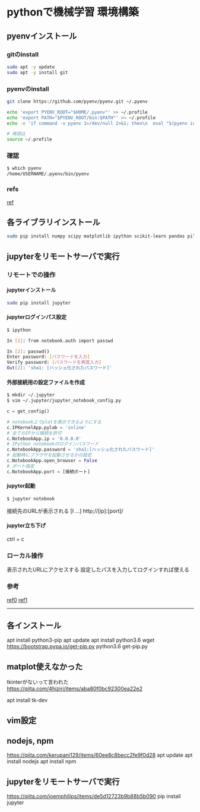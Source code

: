 # pythonで機械学習 環境構築

## pyenvインストール

### gitのinstall

```bash
sudo apt -y update
sudo apt -y install git
```

### pyenvのinstall

```bash
git clone https://github.com/pyenv/pyenv.git ~/.pyenv
```

```bash
echo 'export PYENV_ROOT="$HOME/.pyenv"' >> ~/.profile
echo 'export PATH="$PYENV_ROOT/bin:$PATH"' >> ~/.profile
echo -e 'if command -v pyenv 1>/dev/null 2>&1; then\n  eval "$(pyenv init -)"\nfi' >> ~/.profile
```

```bash
# 再読込
source ~/.profile
```

### 確認

```bash
$ which pyenv
/home/USERNAME/.pyenv/bin/pyenv
```

### refs
[ref](https://qiita.com/shigechioyo/items/198211e84f8e0e9a5c18)



## 各ライブラリインストール
```bash
sudo pip install numpy scipy matplotlib ipython scikit-learn pandas pillow
```


## jupyterをリモートサーバで実行

### リモートでの操作
#### jupyterインストール
```bash
sudo pip install jupyter
```

#### jupyterログインパス設定
```bash
$ ipython

In [1]: from notebook.auth import passwd

In [2]: passwd()
Enter password: [パスワードを入力]
Verify password: [パスワードを再度入力]
Out[2]: 'sha1: [ハッシュ化されたパスワード]'
```

#### 外部接続用の設定ファイルを作成

```bash
$ mkdir ~/.jupyter
$ vim ~/.jupyter/jupyter_notebook_config.py
```

```py
c = get_config()

# notebook上でplotを表示できるようにする
c.IPKernelApp.pylab = 'inline'
# 全てのIPから接続を許可
c.NotebookApp.ip = '0.0.0.0'
# IPython notebookのログインパスワード
c.NotebookApp.password = 'sha1:[ハッシュ化されたパスワード]'
# 起動時にブラウザを起動させるかの設定
c.NotebookApp.open_browser = False
# ポート指定
c.NotebookApp.port = [接続ポート]
```

#### jupyter起動

```bash
$ jupyter notebook
```

接続先のURLが表示される
[I ...] http;//[ip]:[port]/


#### jupyter立ち下げ
ctrl + c


### ローカル操作
表示されたURLにアクセスする
設定したパスを入力してログインすれば使える


### 参考
[ref0](https://qiita.com/syo_cream/items/05553b41277523a131fd)
[ref1](https://qiita.com/joemphilips/items/de5d12723b9b88b5b090)

---

## 各インストール
apt install python3-pip
apt update
apt install python3.6
wget https://bootstrap.pypa.io/get-pip.py
python3.6 get-pip.py



## matplot使えなかった
tkinterがないって言われた
https://qiita.com/4hiziri/items/aba80f0bc92300ea22e2

apt install tk-dev

## vim設定


## nodejs, npm
https://qiita.com/kerupani129/items/60ee8c8becc2fe9f0d28
apt update
apt install nodejs
apt install npm


## jupyterをリモートサーバで実行
https://qiita.com/joemphilips/items/de5d12723b9b88b5b090
pip install jupyter




